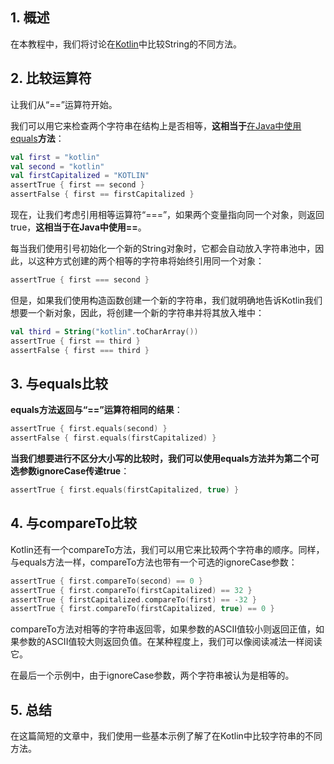 ## 1. 概述

在本教程中，我们将讨论在[Kotlin](https://www.baeldung.com/kotlin)中比较String的不同方法。

## 2. 比较运算符

让我们从“==”运算符开始。

我们可以用它来检查两个字符串在结构上是否相等，**这相当于**[在Java中使用equals](https://www.baeldung.com/java-compare-strings)**方法**：

```kotlin
val first = "kotlin"
val second = "kotlin"
val firstCapitalized = "KOTLIN"
assertTrue { first == second }
assertFalse { first == firstCapitalized }
```

现在，让我们考虑引用相等运算符“===”，如果两个变量指向同一个对象，则返回true，**这相当于在Java中使用==**。

每当我们使用引号初始化一个新的String对象时，它都会自动放入字符串池中，因此，以这种方式创建的两个相等的字符串将始终引用同一个对象：

```kotlin
assertTrue { first === second }
```

但是，如果我们使用构造函数创建一个新的字符串，我们就明确地告诉Kotlin我们想要一个新对象，因此，将创建一个新的字符串并将其放入堆中：

```kotlin
val third = String("kotlin".toCharArray())
assertTrue { first == third }
assertFalse { first === third }
```

## 3. 与equals比较

**equals方法返回与“==”运算符相同的结果**：

```kotlin
assertTrue { first.equals(second) }
assertFalse { first.equals(firstCapitalized) }
```

**当我们想要进行不区分大小写的比较时，我们可以使用equals方法并为第二个可选参数ignoreCase传递true**：

```kotlin
assertTrue { first.equals(firstCapitalized, true) }
```

## 4. 与compareTo比较

Kotlin还有一个compareTo方法，我们可以用它来比较两个字符串的顺序。同样，与equals方法一样，compareTo方法也带有一个可选的ignoreCase参数：

```kotlin
assertTrue { first.compareTo(second) == 0 }
assertTrue { first.compareTo(firstCapitalized) == 32 }
assertTrue { firstCapitalized.compareTo(first) == -32 }
assertTrue { first.compareTo(firstCapitalized, true) == 0 }
```

compareTo方法对相等的字符串返回零，如果参数的ASCII值较小则返回正值，如果参数的ASCII值较大则返回负值。在某种程度上，我们可以像阅读减法一样阅读它。

在最后一个示例中，由于ignoreCase参数，两个字符串被认为是相等的。

## 5. 总结

在这篇简短的文章中，我们使用一些基本示例了解了在Kotlin中比较字符串的不同方法。